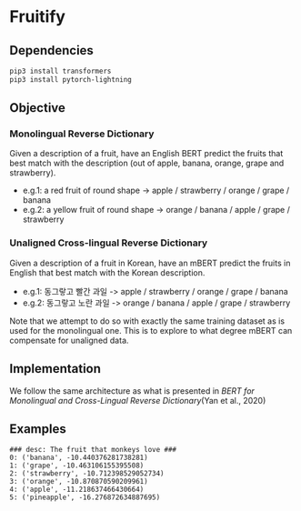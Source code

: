 # Fruitify

## Dependencies
```bash
pip3 install transformers
pip3 install pytorch-lightning
```

## Objective
### Monolingual Reverse Dictionary
Given a description of a fruit, have an English BERT predict the fruits that best match with the description (out of apple, banana, orange, grape and strawberry).
- e.g.1: a red fruit of round shape -> apple / strawberry / orange / grape / banana
- e.g.2: a yellow fruit of round shape  -> orange / banana / apple / grape / strawberry


### Unaligned Cross-lingual Reverse Dictionary
Given a description of a fruit in Korean, have an mBERT predict the fruits in English that best match with the Korean description.
- e.g.1: 동그랗고 빨간 과일 -> apple / strawberry / orange / grape / banana
- e.g.2: 동그랗고 노란 과일 -> orange / banana / apple / grape / strawberry

Note that we attempt to do so with exactly the same training dataset as is used for the monolingual one. This is to explore to what degree mBERT can compensate for unaligned data. 


## Implementation
We follow the same architecture as what is presented in *BERT for Monolingual and Cross-Lingual Reverse Dictionary*(Yan et al., 2020)



## Examples

```
### desc: The fruit that monkeys love ###
0: ('banana', -10.440376281738281)
1: ('grape', -10.463106155395508)
2: ('strawberry', -10.712398529052734)
3: ('orange', -10.870870590209961)
4: ('apple', -11.218637466430664)
5: ('pineapple', -16.276872634887695)
```